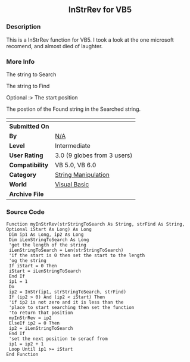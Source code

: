 ﻿<div align="center">

## InStrRev for VB5


</div>

### Description

This is a InStrRev function for VB5. I took a look at the one microsoft recomend, and almost died of laughter.
 
### More Info
 
The string to Search

The string to Find

Optional :> The start position

The postion of the Found string in the Searched string.


<span>             |<span>
---                |---
**Submitted On**   |
**By**             |[N/A](https://github.com/Planet-Source-Code/PSCIndex/blob/master/ByAuthor/empty.md)
**Level**          |Intermediate
**User Rating**    |3.0 (9 globes from 3 users)
**Compatibility**  |VB 5\.0, VB 6\.0
**Category**       |[String Manipulation](https://github.com/Planet-Source-Code/PSCIndex/blob/master/ByCategory/string-manipulation__1-5.md)
**World**          |[Visual Basic](https://github.com/Planet-Source-Code/PSCIndex/blob/master/ByWorld/visual-basic.md)
**Archive File**   |[](https://github.com/Planet-Source-Code/instrrev-for-vb5__1-11153/archive/master.zip)





### Source Code

```
Function myInStrRev(strStringToSearch As String, strFind As String, Optional iStart As Long) As Long
 Dim ip1 As Long, ip2 As Long
 Dim iLenStringToSearch As Long
 'get the length of the string
 iLenStringToSearch = Len(strStringToSearch)
 'if the start is 0 then set the start to the length
 'og the string
 If iStart = 0 Then
 iStart = iLenStringToSearch
 End If
 ip1 = 1
 Do
 ip2 = InStr(ip1, strStringToSearch, strFind)
 If (ip2 > 0) And (ip2 < iStart) Then
 'if ip2 is not zero and it is less than the
 'place to start searching then set the function
 'to return that position
 myInStrRev = ip2
 ElseIf ip2 = 0 Then
 ip2 = iLenStringToSearch
 End If
 'set the next position to seracf from
 ip1 = ip2 + 1
 Loop Until ip1 >= iStart
End Function
```


